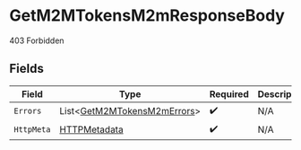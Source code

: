 # GetM2MTokensM2mResponseBody

403 Forbidden


## Fields

| Field                                                                       | Type                                                                        | Required                                                                    | Description                                                                 |
| --------------------------------------------------------------------------- | --------------------------------------------------------------------------- | --------------------------------------------------------------------------- | --------------------------------------------------------------------------- |
| `Errors`                                                                    | List<[GetM2MTokensM2mErrors](../../Models/Errors/GetM2MTokensM2mErrors.md)> | :heavy_check_mark:                                                          | N/A                                                                         |
| `HttpMeta`                                                                  | [HTTPMetadata](../../Models/Components/HTTPMetadata.md)                     | :heavy_check_mark:                                                          | N/A                                                                         |